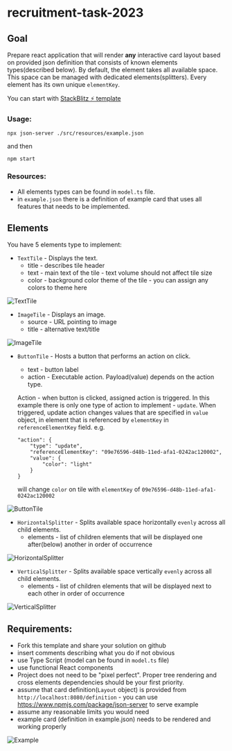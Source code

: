 # recruitment-task-2023

## Goal

Prepare react application that will render **any** interactive card layout based on provided json definition that consists of known elements types(described below). By default, the element takes all available space. This space can be managed with dedicated elements(splitters). Every element has its own unique `elementKey`.

You can start with [StackBlitz ⚡️ template](https://stackblitz.com/edit/template-dt-ts)

### Usage:
```
npx json-server ./src/resources/example.json
```
and then
```
npm start
```

### Resources:

- All elements types can be found in `model.ts` file.
- in `example.json` there is a definition of example card that uses all features that needs to be implemented.

## Elements

You have 5 elements type to implement:

- `TextTile` - Displays the text.
  - title - describes tile header
  - text - main text of the tile - text volume should not affect tile size
  - color - background color theme of the tile - you can assign any colors to theme here

![TextTile](resources/textTile.png "Text Tile")

- `ImageTile` - Displays an image.
  - source - URL pointing to image
  - title - alternative text/title

![ImageTile](resources/imageTile.png "Image Tile")

- `ButtonTile` - Hosts a button that performs an action on click.

  - text - button label
  - action - Executable action. Payload(value) depends on the action type.

  Action - when button is clicked, assigned action is triggered. In this example there is only one type of action to implement - `update`. When triggered, update action changes values that are specified in `value` object, in element that is referenced by `elementKey` in `referenceElementKey` field. e.g.

  ```
  "action": {
      "type": "update",
      "referenceElementKey": "09e76596-d48b-11ed-afa1-0242ac120002",
      "value": {
          "color": "light"
      }
  }
  ```

  will change `color` on tile with `elementKey` of `09e76596-d48b-11ed-afa1-0242ac120002`

![ButtonTile](resources/button.png "Button Tile")

- `HorizontalSplitter` - Splits available space horizontally `evenly` across all child elements.
  - elements - list of children elements that will be displayed one after(below) another in order of occurrence

![HorizontalSplitter](resources/horizontalSplit.png "Horizontal Splitter")

- `VerticalSplitter` - Splits available space vertically `evenly` across all child elements.
  - elements - list of children elements that will be displayed next to each other in order of occurrence

![VerticalSplitter](resources/verticalSplit.png "Vertical Splitter")

## Requirements:

- Fork this template and share your solution on github
- insert comments describing what you do if not obvious
- use Type Script (model can be found in `model.ts` file)
- use functional React components
- Project does not need to be "pixel perfect". Proper tree rendering and cross elements dependencies should be your first priority.
- assume that card definition(`Layout` object) is provided from `http://localhost:8080/definition` - you can use https://www.npmjs.com/package/json-server to serve example
- assume any reasonable limits you would need
- example card (definition in example.json) needs to be rendered and working properly

![Example](resources/fullCard.png "Full example")
